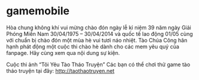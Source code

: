 gamemobile
==========

Hòa chung không khí vui mừng chào đón ngày lễ kỉ niệm 39 năm ngày Giải Phóng Miền Nam 30/04/1975 – 30/04/2014 và quốc tế lao động 01/05 cùng với chuẩn bị chào đón một mùa hè vui tươi náo nhiệt. Tào Chúa Công hân hạnh phát động một cuộc thi chào hè dành cho các mem yêu quý của fanpage. Hãy cùng xem qua nội dung sự kiện.

Cuộc thi ảnh “Tôi Yêu Tào Tháo Truyện”
Các bạn có thể chơi thử game tào tháo truyện tại đây: http://taothaotruyen.net
